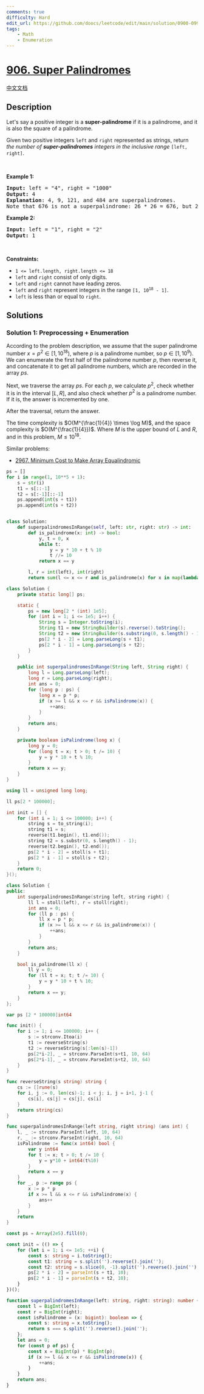 ```yaml
---
comments: true
difficulty: Hard
edit_url: https://github.com/doocs/leetcode/edit/main/solution/0900-0999/0906.Super%20Palindromes/README_EN.md
tags:
    - Math
    - Enumeration
---
```


# [906. Super Palindromes](https://leetcode.com/problems/super-palindromes)

[中文文档](/solution/0900-0999/0906.Super%20Palindromes/README.md)

## Description

<p>Let&#39;s say a positive integer is a <strong>super-palindrome</strong> if it is a palindrome, and it is also the square of a palindrome.</p>

<p>Given two positive integers <code>left</code> and <code>right</code> represented as strings, return <em>the number of <strong>super-palindromes</strong> integers in the inclusive range</em> <code>[left, right]</code>.</p>

<p>&nbsp;</p>
<p><strong class="example">Example 1:</strong></p>

<pre>
<strong>Input:</strong> left = &quot;4&quot;, right = &quot;1000&quot;
<strong>Output:</strong> 4
<strong>Explanation</strong>: 4, 9, 121, and 484 are superpalindromes.
Note that 676 is not a superpalindrome: 26 * 26 = 676, but 26 is not a palindrome.
</pre>

<p><strong class="example">Example 2:</strong></p>

<pre>
<strong>Input:</strong> left = &quot;1&quot;, right = &quot;2&quot;
<strong>Output:</strong> 1
</pre>

<p>&nbsp;</p>
<p><strong>Constraints:</strong></p>

<ul>
	<li><code>1 &lt;= left.length, right.length &lt;= 18</code></li>
	<li><code>left</code> and <code>right</code> consist of only digits.</li>
	<li><code>left</code> and <code>right</code> cannot have leading zeros.</li>
	<li><code>left</code> and <code>right</code> represent integers in the range <code>[1, 10<sup>18</sup> - 1]</code>.</li>
	<li><code>left</code> is less than or equal to <code>right</code>.</li>
</ul>

## Solutions

### Solution 1: Preprocessing + Enumeration

According to the problem description, we assume that the super palindrome number $x = p^2 \in [1, 10^{18})$, where $p$ is a palindrome number, so $p \in [1, 10^9)$. We can enumerate the first half of the palindrome number $p$, then reverse it, and concatenate it to get all palindrome numbers, which are recorded in the array $ps$.

Next, we traverse the array $ps$. For each $p$, we calculate $p^2$, check whether it is in the interval $[L, R]$, and also check whether $p^2$ is a palindrome number. If it is, the answer is incremented by one.

After the traversal, return the answer.

The time complexity is $O(M^{\frac{1}{4}} \times \log M)$, and the space complexity is $O(M^{\frac{1}{4}})$. Where $M$ is the upper bound of $L$ and $R$, and in this problem, $M \leq 10^{18}$.

Similar problems:

-   [2967. Minimum Cost to Make Array Equalindromic](https://github.com/doocs/leetcode/blob/main/solution/2900-2999/2967.Minimum%20Cost%20to%20Make%20Array%20Equalindromic/README_EN.md)

<!-- tabs:start -->

```python
ps = []
for i in range(1, 10**5 + 1):
    s = str(i)
    t1 = s[::-1]
    t2 = s[:-1][::-1]
    ps.append(int(s + t1))
    ps.append(int(s + t2))


class Solution:
    def superpalindromesInRange(self, left: str, right: str) -> int:
        def is_palindrome(x: int) -> bool:
            y, t = 0, x
            while t:
                y = y * 10 + t % 10
                t //= 10
            return x == y

        l, r = int(left), int(right)
        return sum(l <= x <= r and is_palindrome(x) for x in map(lambda x: x * x, ps))
```

```java
class Solution {
    private static long[] ps;

    static {
        ps = new long[2 * (int) 1e5];
        for (int i = 1; i <= 1e5; i++) {
            String s = Integer.toString(i);
            String t1 = new StringBuilder(s).reverse().toString();
            String t2 = new StringBuilder(s.substring(0, s.length() - 1)).reverse().toString();
            ps[2 * i - 2] = Long.parseLong(s + t1);
            ps[2 * i - 1] = Long.parseLong(s + t2);
        }
    }

    public int superpalindromesInRange(String left, String right) {
        long l = Long.parseLong(left);
        long r = Long.parseLong(right);
        int ans = 0;
        for (long p : ps) {
            long x = p * p;
            if (x >= l && x <= r && isPalindrome(x)) {
                ++ans;
            }
        }
        return ans;
    }

    private boolean isPalindrome(long x) {
        long y = 0;
        for (long t = x; t > 0; t /= 10) {
            y = y * 10 + t % 10;
        }
        return x == y;
    }
}
```

```cpp
using ll = unsigned long long;

ll ps[2 * 100000];

int init = [] {
    for (int i = 1; i <= 100000; i++) {
        string s = to_string(i);
        string t1 = s;
        reverse(t1.begin(), t1.end());
        string t2 = s.substr(0, s.length() - 1);
        reverse(t2.begin(), t2.end());
        ps[2 * i - 2] = stoll(s + t1);
        ps[2 * i - 1] = stoll(s + t2);
    }
    return 0;
}();

class Solution {
public:
    int superpalindromesInRange(string left, string right) {
        ll l = stoll(left), r = stoll(right);
        int ans = 0;
        for (ll p : ps) {
            ll x = p * p;
            if (x >= l && x <= r && is_palindrome(x)) {
                ++ans;
            }
        }
        return ans;
    }

    bool is_palindrome(ll x) {
        ll y = 0;
        for (ll t = x; t; t /= 10) {
            y = y * 10 + t % 10;
        }
        return x == y;
    }
};
```

```go
var ps [2 * 100000]int64

func init() {
	for i := 1; i <= 100000; i++ {
		s := strconv.Itoa(i)
		t1 := reverseString(s)
		t2 := reverseString(s[:len(s)-1])
		ps[2*i-2], _ = strconv.ParseInt(s+t1, 10, 64)
		ps[2*i-1], _ = strconv.ParseInt(s+t2, 10, 64)
	}
}

func reverseString(s string) string {
	cs := []rune(s)
	for i, j := 0, len(cs)-1; i < j; i, j = i+1, j-1 {
		cs[i], cs[j] = cs[j], cs[i]
	}
	return string(cs)
}

func superpalindromesInRange(left string, right string) (ans int) {
	l, _ := strconv.ParseInt(left, 10, 64)
	r, _ := strconv.ParseInt(right, 10, 64)
	isPalindrome := func(x int64) bool {
		var y int64
		for t := x; t > 0; t /= 10 {
			y = y*10 + int64(t%10)
		}
		return x == y
	}
	for _, p := range ps {
		x := p * p
		if x >= l && x <= r && isPalindrome(x) {
			ans++
		}
	}
	return
}
```

```ts
const ps = Array(2e5).fill(0);

const init = (() => {
    for (let i = 1; i <= 1e5; ++i) {
        const s: string = i.toString();
        const t1: string = s.split('').reverse().join('');
        const t2: string = s.slice(0, -1).split('').reverse().join('');
        ps[2 * i - 2] = parseInt(s + t1, 10);
        ps[2 * i - 1] = parseInt(s + t2, 10);
    }
})();

function superpalindromesInRange(left: string, right: string): number {
    const l = BigInt(left);
    const r = BigInt(right);
    const isPalindrome = (x: bigint): boolean => {
        const s: string = x.toString();
        return s === s.split('').reverse().join('');
    };
    let ans = 0;
    for (const p of ps) {
        const x = BigInt(p) * BigInt(p);
        if (x >= l && x <= r && isPalindrome(x)) {
            ++ans;
        }
    }
    return ans;
}
```

<!-- tabs:end -->

<!-- end -->
